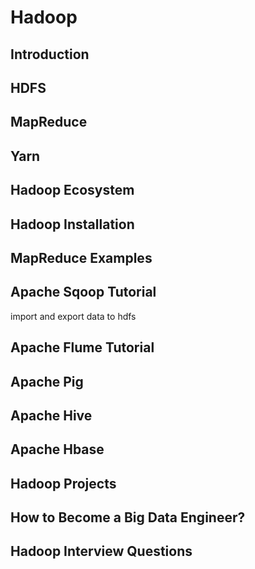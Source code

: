 # Hadoop

## Introduction

## HDFS

## MapReduce

## Yarn

## Hadoop Ecosystem

## Hadoop Installation

## MapReduce Examples

## Apache Sqoop Tutorial

import and export data to hdfs

## Apache Flume Tutorial

## Apache Pig

## Apache Hive

## Apache Hbase

## Hadoop Projects

## How to Become a Big Data Engineer?

##  Hadoop Interview Questions

